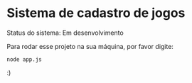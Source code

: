 # Sistema de cadastro de jogos
Status do sistema: Em desenvolvimento

Para rodar esse projeto na sua máquina, por favor digite:
```
node app.js
```
:)
